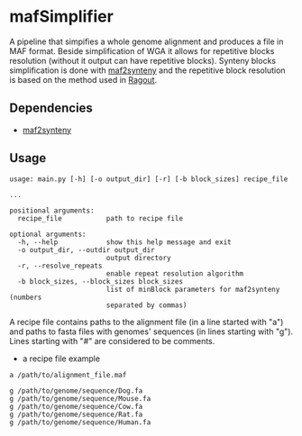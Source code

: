 # mafSimplifier

A pipeline that simpifies a whole genome alignment and produces a file in MAF format. Beside simplification of WGA it allows for repetitive blocks resolution (without it output can have repetitive blocks). Synteny blocks simplification is done with [maf2synteny](https://github.com/fenderglass/maf2synteny/blob/master/README.md) and the repetitive block resolution is based on the method used in [Ragout](https://github.com/fenderglass/Ragout). 

## Dependencies
- [maf2synteny](https://github.com/fenderglass/maf2synteny/blob/master/README.md)

## Usage
```
usage: main.py [-h] [-o output_dir] [-r] [-b block_sizes] recipe_file

...

positional arguments:
  recipe_file           path to recipe file

optional arguments:
  -h, --help            show this help message and exit
  -o output_dir, --outdir output_dir
                        output directory
  -r, --resolve_repeats
                        enable repeat resolution algorithm
  -b block_sizes, --block_sizes block_sizes
                        list of minBlock parameters for maf2synteny (numbers
                        separated by commas)
```
A recipe file contains paths to the alignment file (in a line started with "a") and paths to fasta files with genomes' sequences (in lines starting with "g"). Lines starting with "#" are considered to be comments.
- a recipe file example

```
a /path/to/alignment_file.maf

g /path/to/genome/sequence/Dog.fa
g /path/to/genome/sequence/Mouse.fa
g /path/to/genome/sequence/Cow.fa
g /path/to/genome/sequence/Rat.fa
g /path/to/genome/sequence/Human.fa

```
